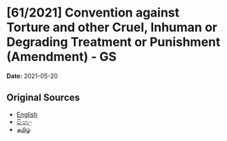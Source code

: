 # [61/2021] Convention against Torture and other Cruel, Inhuman or Degrading Treatment or Punishment (Amendment) - GS

**Date:** 2021-05-20

## Original Sources

- [English](https://documents.gov.lk/view/bills/2021/5/61-2021_E.pdf)
- [සිංහල](https://documents.gov.lk/view/bills/2021/5/61-2021_S.pdf)
- [தமிழ்](https://documents.gov.lk/view/bills/2021/5/61-2021_T.pdf)
